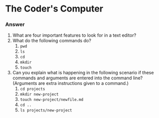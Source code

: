 # The Coder's Computer

### Answer

1. What are four important features to look for in a text editor?
2. What do the following commands do?
    1. `pwd`
    2. `ls`
    3. `cd`
    4. `mkdir`
    5. `touch`
3. Can you explain what is happening in the following scenario if these commands and arguments are entered into the command line? (Arguments are extra instructions given to a command.)
    1. `cd projects`
    2. `mkdir new-project`
    3. `touch new-project/newfile.md`
    4. `cd ..`
    5. `ls projects/new-project`
